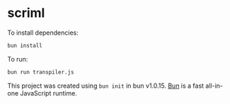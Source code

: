 # scriml

To install dependencies:

```bash
bun install
```

To run:

```bash
bun run transpiler.js
```

This project was created using `bun init` in bun v1.0.15. [Bun](https://bun.sh) is a fast all-in-one JavaScript runtime.
